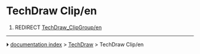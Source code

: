 # TechDraw Clip/en
1.  REDIRECT [TechDraw_ClipGroup/en](TechDraw_ClipGroup/en.md)



---
⏵ [documentation index](../README.md) > [TechDraw](TechDraw_Workbench.md) > TechDraw Clip/en
